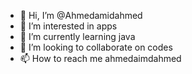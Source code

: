 - 👋 Hi, I’m @Ahmedamidahmed
- 👀 I’m interested in apps
- 🌱 I’m currently learning java
- 💞️ I’m looking to collaborate on codes
- 📫 How to reach me ahmedaimdahmed

<!---
Ahmedamidahmed/Ahmedamidahmed is a ✨ special ✨ repository because its `README.md` (this file) appears on your GitHub profile.
You can click the Preview link to take a look at your changes.
--->
